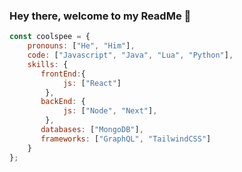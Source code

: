 ### Hey there, welcome to my ReadMe 👋

```javascript
const coolspee = {
    pronouns: ["He", "Him"],
    code: ["Javascript", "Java", "Lua", "Python"],
    skills: {
       frontEnd:{
            js: ["React"]
        },
       backEnd: {
            js: ["Node", "Next"],
        },
       databases: ["MongoDB"],
       frameworks: ["GraphQL", "TailwindCSS"]
    }
};
```

